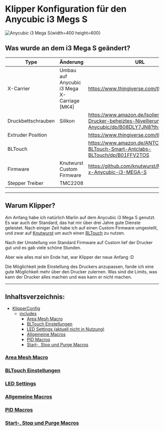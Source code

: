 # Klipper Konfiguration für den Anycubic i3 Megs S

![Anycubic i3 Mega S](https://github.com/MacVille/i3Mega-S-Klipper/blob/main/Images/IMG_9937.JPG){width=400 height=600}

## Was wurde an dem i3 Mega S geändert?

| Type               | Änderung                                    | URL                                                                                           |
| ------------------ | ------------------------------------------- | --------------------------------------------------------------------------------------------- |
| X-Carrier          | Umbau auf Anycubic i3 Mega X-Carriage [MK4] | https://www.thingiverse.com/thing:3537449                                                     |
| Druckbettschrauben | Silikon                                     | https://www.amazon.de/Isolierte-3D-Drucker-beheiztes-Nivellierung-Anycubic/dp/B08DLY7JN8?th=1 |
| Extruder Position  |                                             | https://www.thingiverse.com/thing:4753988                                                     |
| BLTouch            |                                             | https://www.amazon.de/ANTCLABS-BLTouch-Smart-Antclabs-BLTouch/dp/B01FFV2TOS                   |
| Firmware           | Knutwurst Custom Firmware                   | https://github.com/knutwurst/Marlin-2-0-x-Anycubic-i3-MEGA-S                                  |
| Stepper Treiber    | TMC2208                                     |                                                                                               |

---

## Warum Klipper?

Am Anfang habe ich natürlich Marlin auf dem Anycubic i3 Mega S genutzt.
Es war auch der Standard, das hat mir über drei Jahre gute Dienste geleistet.
Nach einiger Zeit habe ich auf einen Custom Firmware umgestellt, und zwar auf [Knutwurst](https://github.com/knutwurst/Marlin-2-0-x-Anycubic-i3-MEGA-S)
um auch einen [BLTouch](https://www.amazon.de/ANTCLABS-BLTouch-Smart-Antclabs-BLTouch/dp/B01FFV2TOS) zu nutzen.

Nach der Umstellung von Standard Firmware auf Custom lief der Drucker gut und es gab viele schöne Stunden.

Aber wie alles mal ein Ende hat, war Klipper der neue Anfang :D

Die Möglichkeit jede Einstellung des Druckers anzupassen, fande ich eine gute Möglichkeit mehr über den Drucker zulernen. Was sind die Limits, was kann der Drucker alles machen und was kann er nicht machen.

---

## Inhaltsverzeichnis:

+ [KlipperConfig](/KlipperConfig/config.md)
	+ [includes](/KlipperConfig/includes/includes.md) 
		+ [Area Mesh Macro](https://github.com/MacVille/i3Mega-S-Klipper#area-mesh-macro)
		+ [BLTouch Einstellungen](https://github.com/MacVille/i3Mega-S-Klipper#bltouch-einstellungen)
		+ [LED Settings (aktuell nicht in Nutzung)](https://github.com/MacVille/i3Mega-S-Klipper#led-settings)
		+ [Allgemeine Macros](https://github.com/MacVille/i3Mega-S-Klipper#allgemeine-macros)
		+ [PID Macros](https://github.com/MacVille/i3Mega-S-Klipper#pid-macros)
		+ [Start-, Stop und Purge Macros](https://github.com/MacVille/i3Mega-S-Klipper#start--stop-und-purge-macros)


### [Area Mesh Macro](KlipperConfig/includes/area_mesh/area_mesh.md)

### [BLTouch Einstellungen](/KlipperConfig/includes/bltouch/bltouch.md)

### [LED Settings](/KlipperConfig/includes/leds/leds.md)

### [Allgemeine Macros](/KlipperConfig/includes/macros/macros.md)

### [PID Macros](/KlipperConfig/includes/pid/pid.md)

### [Start-, Stop und Purge Macros](/KlipperConfig/includes/start_stop/start_stop.md)


